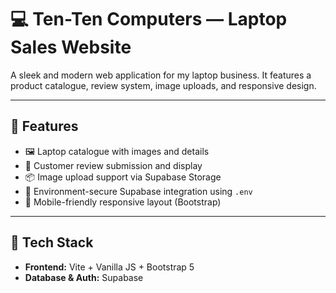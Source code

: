 # 💻 Ten-Ten Computers — Laptop Sales Website

A sleek and modern web application for my laptop business. It features a product catalogue, review system, image uploads, and responsive design.

---

## 🚀 Features

- 🖼️ Laptop catalogue with images and details
- 📝 Customer review submission and display
- 📦 Image upload support via Supabase Storage
- 🔐 Environment-secure Supabase integration using `.env`
- 📱 Mobile-friendly responsive layout (Bootstrap)

---

## 📂 Tech Stack

- **Frontend:** Vite + Vanilla JS + Bootstrap 5
- **Database & Auth:** Supabase
